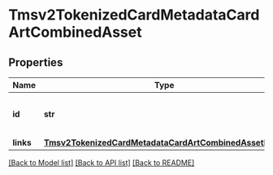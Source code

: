 # Tmsv2TokenizedCardMetadataCardArtCombinedAsset

## Properties
Name | Type | Description | Notes
------------ | ------------- | ------------- | -------------
**id** | **str** | The Id of the combined asset.  | [optional] 
**links** | [**Tmsv2TokenizedCardMetadataCardArtCombinedAssetLinks**](Tmsv2TokenizedCardMetadataCardArtCombinedAssetLinks.md) |  | [optional] 

[[Back to Model list]](../README.md#documentation-for-models) [[Back to API list]](../README.md#documentation-for-api-endpoints) [[Back to README]](../README.md)


